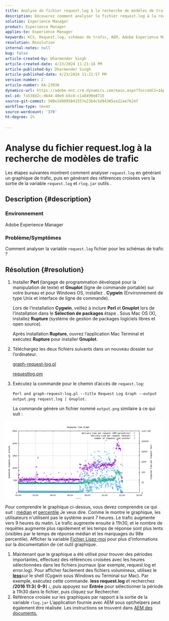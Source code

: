 ```yaml
---
title: Analyse du fichier request.log à la recherche de modèles de trafic
description: Découvrez comment analyser le fichier request.log à la recherche de modèles de trafic dans Adobe Experience Manager.
solution: Experience Manager
product: Experience Manager
applies-to: Experience Manager
keywords: KCS, Request.log, schémas de trafic, AEM, Adobe Experience Manager, graphique du journal des requêtes
resolution: Resolution
internal-notes: null
bug: false
article-created-by: Dharmender Singh
article-created-date: 4/23/2024 11:21:18 PM
article-published-by: Dharmender Singh
article-published-date: 4/23/2024 11:21:57 PM
version-number: 2
article-number: KA-23936
dynamics-url: https://adobe-ent.crm.dynamics.com/main.aspx?forceUCI=1&pagetype=entityrecord&etn=knowledgearticle&id=c8bcc82f-c801-ef11-a1fd-6045bd026dc7
exl-id: fa538d2c-d644-40e9-b5c8-c1a8499e8715
source-git-commit: 508e2d0095841557e23b4c5d94305ea22ae7624f
workflow-type: tm+mt
source-wordcount: '370'
ht-degree: 2%

---
```


# Analyse du fichier request.log à la recherche de modèles de trafic


Les étapes suivantes montrent comment analyser `request.log` en générant un graphique de trafic, puis en générant des références croisées vers la sortie de la variable `request.log` et `rlog.jar` outils .

## Description {#description}


### <b>Environnement</b>

Adobe Experience Manager



### <b>Problème/Symptômes</b>

Comment analyser la variable `request.log` fichier pour les schémas de trafic ?


## Résolution {#resolution}


1. Installer <b>Perl </b>(langage de programmation développé pour la manipulation de texte) et <b>Gnuplot </b>(ligne de commande portable) sur votre bureau et pour Windows OS, installez . <b>Cygwin </b>(Environnement de type Unix et interface de ligne de commande).

   Lors de l’installation <b>Cygwin</b>, veillez à inclure <b>Perl </b>et<b> Gnuplot</b> lors de l’installation dans le <b>Sélection de packages </b>étape . Sous Mac OS (X), installez <b>Rupture </b>(système de gestion de packages logiciels libres et open source).


   Après installation <b>Rupture</b>, ouvrez l’application Mac Terminal et exécutez <b>Rupture </b>pour installer <b>Gnuplot</b>.
2. Téléchargez les deux fichiers suivants dans un nouveau dossier sur l’ordinateur.

   [graph-request-log.pl](https://raw.githubusercontent.com/joerghoh/cq5-utils/master/scripts/request.log/graph-request-log.pl)

   [requestlog.pm](https://raw.githubusercontent.com/joerghoh/cq5-utils/master/scripts/request.log/requestlog.pm)
3. Exécutez la commande pour le chemin d’accès de `request.log`: <b> </b>


   `Perl and graph-request-log.pl --title Request Log Graph --output output.png request.log | Gnuplot`.


   La commande génère un fichier nommé `output.png` similaire à ce qui suit :


![](assets/23a59622-99e7-ee11-904d-6045bd006b3d.png)

Pour comprendre le graphique ci-dessus, vous devez comprendre ce qui suit : [médian](https://www.mathsisfun.com/definitions/median.html) et [percentile](https://www.mathsisfun.com/data/percentiles.html) Je veux dire. Comme le montre le graphique, les utilisateurs n&#39;utilisent pas le système avant 7 heures. Le trafic augmente vers 9 heures du matin. Le trafic augmente ensuite à 11h30, et le nombre de requêtes augmente plus rapidement et les temps de réponse sont plus lents (visibles par le temps de réponse médian et les marquages du 98e percentile). Afficher la variable [Fichier Lisez-moi](https://github.com/joerghoh/cq5-utils/tree/master/scripts/request.log) pour plus d’informations sur la documentation de cet outil graphique.

1. Maintenant que le graphique a été utilisé pour trouver des périodes importantes, effectuez des références croisées avec les heures sélectionnées dans les fichiers journaux (par exemple, request.log et error.log). Pour afficher facilement des fichiers volumineux, utilisez le <b>[less](https://en.wikipedia.org/wiki/Less_%28Unix%29)</b>sur le shell (Cygwin sous Windows ou Terminal sur Mac). Par exemple, exécutez cette commande. <b>less request.log</b> et recherchez <b>/2016 11:3`[` 0-9`]` :</b>, puis appuyez sur <b>Entrée</b> pour sélectionner la période à 11h30 dans le fichier, puis cliquez sur Rechercher.<br>
2. Référence croisée sur les graphiques par rapport à la sortie de la variable `rlog.jar` L’application fournie avec AEM sous opt/helpers peut également être réalisée. Les instructions se trouvent dans [AEM des documents.](https://experienceleague.adobe.com/fr/docs/experience-manager-release-information/aem-release-updates/previous-updates/aem-previous-versions)
